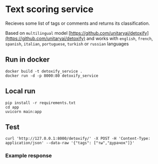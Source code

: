 # Text scoring service

Recieves some list of tags or comments and returns its classification.

Based on `multilingual` model [https://github.com/unitaryai/detoxify](https://github.com/unitaryai/detoxify)
and works with `english`, `french`, `spanish`, `italian`, `portuguese`, `turkish` or `russian` languages

## Run in docker

    docker build -t detoxify_service .
    docker run -d -p 8000:80 detoxify_service

## Local run

    pip install -r requirements.txt
    cd app
    uvicorn main:app

## Test
    curl 'http://127.0.0.1:8000/detoxify/' -X POST -H 'Content-Type: application/json' --data-raw '{"tags": ["ты","дурачок"]}'

###  Example response

   